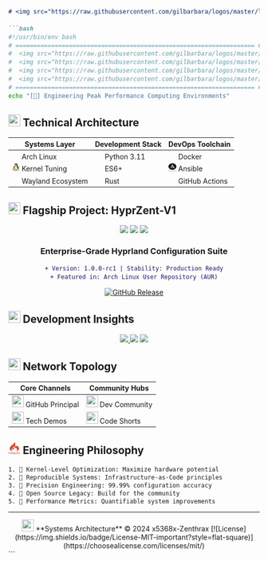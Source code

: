 ```markdown
# <img src="https://raw.githubusercontent.com/gilbarbara/logos/master/logos/archlinux.svg" width="28" height="28"> x5368x-Zenthrax | Senior Linux Architect

```bash
#!/usr/bin/env bash
# =================================================================== #
#  <img src="https://raw.githubusercontent.com/gilbarbara/logos/master/logos/linux-tux.svg" width="18" height="18">  System: Arch Linux x86_64 | Kernel $(uname -r)
#  <img src="https://raw.githubusercontent.com/gilbarbara/logos/master/logos/wayland.svg" width="18" height="18">  Environment: Hyprland (Wayland) | Compositor v0.30.0
#  <img src="https://raw.githubusercontent.com/gilbarbara/logos/master/logos/zsh.svg" width="18" height="18">  Shell: zsh 5.9 + Oh-My-Zsh Framework
#  <img src="https://raw.githubusercontent.com/gilbarbara/logos/master/logos/wezterm.svg" width="18" height="18">  Terminal: WezTerm 20230712-072601-f4abf8fd
# =================================================================== #
echo "[] Engineering Peak Performance Computing Environments"
```

## <img src="https://raw.githubusercontent.com/gilbarbara/logos/master/logos/aws.svg" width="24" height="24"> Technical Architecture

<div align="center">

| **Systems Layer**              | **Development Stack**            | **DevOps Toolchain**           |
|--------------------------------|-----------------------------------|--------------------------------|
| <img src="https://raw.githubusercontent.com/gilbarbara/logos/master/logos/archlinux.svg" width="16" height="16"> Arch Linux | <img src="https://raw.githubusercontent.com/gilbarbara/logos/master/logos/python.svg" width="16" height="16"> Python 3.11 | <img src="https://raw.githubusercontent.com/gilbarbara/logos/master/logos/docker-icon.svg" width="16" height="16"> Docker |
| <img src="https://raw.githubusercontent.com/gilbarbara/logos/master/logos/linux-tux.svg" width="16" height="16"> Kernel Tuning | <img src="https://raw.githubusercontent.com/gilbarbara/logos/master/logos/javascript.svg" width="16" height="16"> ES6+ | <img src="https://raw.githubusercontent.com/gilbarbara/logos/master/logos/ansible.svg" width="16" height="16"> Ansible |
| <img src="https://raw.githubusercontent.com/gilbarbara/logos/master/logos/gnome.svg" width="16" height="16"> Wayland Ecosystem | <img src="https://raw.githubusercontent.com/gilbarbara/logos/master/logos/rust.svg" width="16" height="16"> Rust | <img src="https://raw.githubusercontent.com/gilbarbara/logos/master/logos/github-actions.svg" width="16" height="16"> GitHub Actions |

</div>

## <img src="https://raw.githubusercontent.com/gilbarbara/logos/master/logos/hyper.svg" width="24" height="24"> Flagship Project: HyprZent-V1

<div align="center">
  <img src="https://img.shields.io/badge/Arch_Linux-1793D1?style=for-the-badge&logo=arch-linux&logoColor=white">
  <img src="https://img.shields.io/badge/Wayland-FFFFFF?style=for-the-badge&logo=wayland&logoColor=black">
  <img src="https://img.shields.io/badge/Hyprland-00FF00?style=for-the-badge">
  
  ### Enterprise-Grade Hyprland Configuration Suite
  ```diff
  + Version: 1.0.0-rc1 | Stability: Production Ready
  + Featured in: Arch Linux User Repository (AUR)
  ```
  
  [![GitHub Release](https://img.shields.io/github/v/release/x5368x/HyprZent---V1?style=for-the-badge&logo=github)](https://github.com/x5368x/HyprZent---V1)
</div>

## <img src="https://raw.githubusercontent.com/gilbarbara/logos/master/logos/git-icon.svg" width="24" height="24"> Development Insights

<div align="center">
  <a href="https://github.com/x5368x">
    <img src="https://github-readme-activity-graph.vercel.app/graph?username=x5368x&theme=github-dark&hide_border=true&area=true">
  </a>
  
  <img src="https://github-readme-stats.vercel.app/api?username=x5368x&show_icons=true&theme=github_dark&include_all_commits=true&count_private=true" width="49%">
  <img src="https://github-readme-stats.vercel.app/api/top-langs/?username=x5368x&layout=compact&theme=github_dark&hide=html,css&langs_count=6" width="49%">
</div>

## <img src="https://raw.githubusercontent.com/gilbarbara/logos/master/logos/satellite.svg" width="24" height="24"> Network Topology

<div align="center">

| **Core Channels**               | **Community Hubs**               |
|---------------------------------|-----------------------------------|
| <a href="https://github.com/x5368x"><img src="https://raw.githubusercontent.com/gilbarbara/logos/master/logos/github-icon.svg" width="24" height="24"></a> GitHub Principal | <a href="https://discord.gg/NdtChxcaU8"><img src="https://raw.githubusercontent.com/gilbarbara/logos/master/logos/discord-icon.svg" width="24" height="24"></a> Dev Community |
| <a href="https://youtube.com/@xzn-q7n9q"><img src="https://raw.githubusercontent.com/gilbarbara/logos/master/logos/youtube-icon.svg" width="24" height="24"></a> Tech Demos | <a href="https://www.tiktok.com/@x_536.8"><img src="https://raw.githubusercontent.com/gilbarbara/logos/master/logos/tiktok-icon.svg" width="24" height="24"></a> Code Shorts |

</div>

## <img src="https://raw.githubusercontent.com/gilbarbara/logos/master/logos/codeigniter.svg" width="24" height="24"> Engineering Philosophy

```text
1.  Kernel-Level Optimization: Maximize hardware potential
2.  Reproducible Systems: Infrastructure-as-Code principles
3.  Precision Engineering: 99.99% configuration accuracy
4.  Open Source Legacy: Build for the community
5.  Performance Metrics: Quantifiable system improvements
```

---

<div align="center">
  <img src="https://raw.githubusercontent.com/gilbarbara/logos/master/logos/creative-commons.svg" width="24" height="24"> 
  **Systems Architecture** © 2024 x5368x-Zenthrax  
  [![License](https://img.shields.io/badge/License-MIT-important?style=flat-square)](https://choosealicense.com/licenses/mit/)
</div>
```